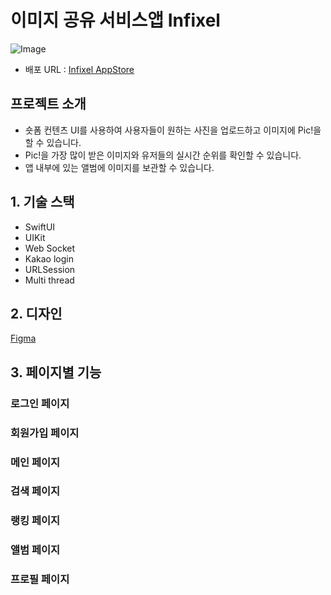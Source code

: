 # 이미지 공유 서비스앱 Infixel
![Image](https://github.com/user-attachments/assets/565fcf19-2145-4ff9-bc68-d9e55580a12e)
- 배포 URL : [Infixel AppStore](https://apps.apple.com/kr/app/infixel/id6711351058)


## 프로젝트 소개
- 숏폼 컨텐츠 UI를 사용하여 사용자들이 원하는 사진을 업로드하고 이미지에 Pic!을 할 수 있습니다.
- Pic!을 가장 많이 받은 이미지와 유저들의 실시간 순위를 확인할 수 있습니다.
- 앱 내부에 있는 앨범에 이미지를 보관할 수 있습니다.



## 1. 기술 스택
- SwiftUI
- UIKit
- Web Socket
- Kakao login
- URLSession
- Multi thread


## 2. 디자인
[Figma](https://www.figma.com/file/ZobwDJ6BYIl2ZuRray1YxR/Infixel-Swift?type=design&node-id=0-1&mode=design&t=56yeUw7CF0F9t6A5-0)



## 3. 페이지별 기능
### 로그인 페이지

### 회원가입 페이지

### 메인 페이지

### 검색 페이지

### 랭킹 페이지

### 앨범 페이지

### 프로필 페이지
